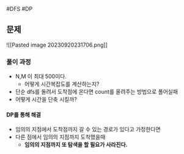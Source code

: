 #DFS
#DP 
## 문제
![[Pasted image 20230920231706.png]]

### 풀이 과정
- N,M 이 최대 500이다.
	- 어떻게 시간복잡도를 계산하는지?
- 단순 dfs를 돌려서 도착점에 온다면 count를 올려주는 방법으로 풀어실패
- 어떻게 시간을 단축 시킬까?
#### DP를 통해 해결
- 임의의 지점에서 도착점까지 갈 수 있는 경로가 있다고 가정한다면
- 다른 점에서 임의의 지점까지 도착했을때 
	- **임의의 지점까지 또 탐색을 할 필요가 사라진다.**
